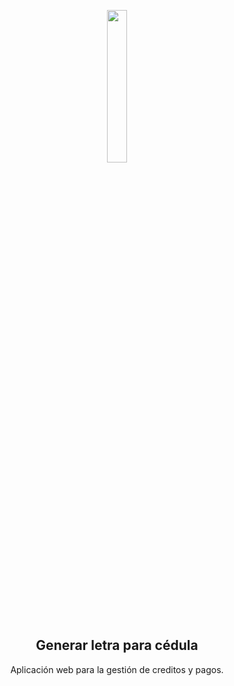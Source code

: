 <p align="center">
  <a href="#">
    <img src="https://repository-images.githubusercontent.com/230518561/ef7a8180-28bb-11ea-8e80-dd1767b1ed41" width=25%">
  </a>
  <h2 align="center">Generar letra para cédula</h2>
  <p align="center">Aplicación web para la gestión de creditos y pagos.</p>
</p>